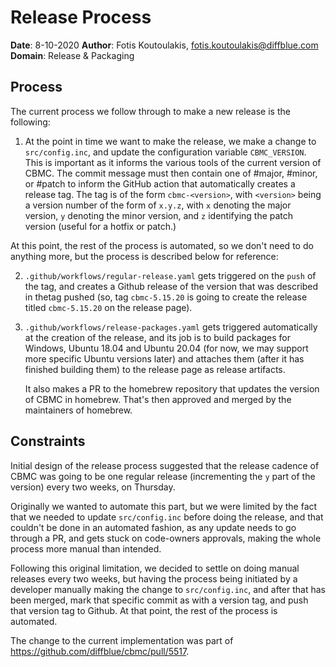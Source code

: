 # Release Process

**Date**: 8-10-2020
**Author**: Fotis Koutoulakis, fotis.koutoulakis@diffblue.com
**Domain**: Release & Packaging

## Process

The current process we follow through to make a new release is the following:

1. At the point in time we want to make the release, we make a change to 
   `src/config.inc`, and update the configuration variable `CBMC_VERSION`.
   This is important as it informs the various tools of the current version
   of CBMC. The commit message must then contain one of \#major, \#minor, or
   \#patch to inform the GitHub action that automatically creates a release tag.
   The tag is of the form `cbmc-<version>`, with `<version>` being a version
   number of the form of `x.y.z`, with `x` denoting the major version, `y`
   denoting the minor version, and `z` identifying the patch version (useful
   for a hotfix or patch.)

At this point, the rest of the process is automated, so we don't need to do
anything more, but the process is described below for reference:

2. `.github/workflows/regular-release.yaml` gets triggered on the `push`
   of the tag, and creates a Github release of the version that was
   described in thetag pushed (so, tag `cbmc-5.15.20` is going to
   create the release titled `cbmc-5.15.20` on the release page).

3. `.github/workflows/release-packages.yaml` gets triggered automatically
   at the creation of the release, and its job is to build packages for
   Windows, Ubuntu 18.04 and Ubuntu 20.04 (for now, we may support more
   specific Ubuntu versions later) and attaches them (after it has finished
   building them) to the release page as release artifacts. 

   It also makes a PR to the homebrew repository that updates the version
   of CBMC in homebrew. That's then approved and merged by the maintainers
   of homebrew.

## Constraints

Initial design of the release process suggested that the release cadence
of CBMC was going to be one regular release (incrementing the `y` part
of the version) every two weeks, on Thursday.

Originally we wanted to automate this part, but we were limited by the
fact that we needed to update `src/config.inc` before doing the release,
and that couldn't be done in an automated fashion, as any update needs
to go through a PR, and gets stuck on code-owners approvals, making the
whole process more manual than intended.

Following this original limitation, we decided to settle on doing manual
releases every two weeks, but having the process being initiated by a
developer manually making the change to `src/config.inc`, and after that
has been merged, mark that specific commit as with a version tag, and push
that version tag to Github. At that point, the rest of the process is automated.

The change to the current implementation was part of https://github.com/diffblue/cbmc/pull/5517.
